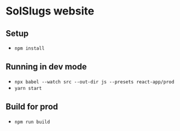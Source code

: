 # SolSlugs website

## Setup

* `npm install`

## Running in dev mode

* `npx babel --watch src --out-dir js --presets react-app/prod`
* `yarn start`

## Build for prod

* `npm run build`
